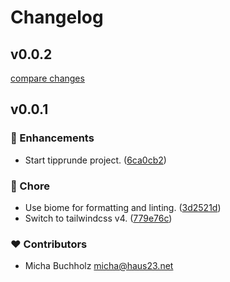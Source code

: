 # Changelog


## v0.0.2

[compare changes](https://github.com/haus23/tipprunde/compare/v0.0.1...v0.0.2)

## v0.0.1


### 🚀 Enhancements

- Start tipprunde project. ([6ca0cb2](https://github.com/haus23/tipprunde/commit/6ca0cb2))

### 🏡 Chore

- Use biome for formatting and linting. ([3d2521d](https://github.com/haus23/tipprunde/commit/3d2521d))
- Switch to tailwindcss v4. ([779e76c](https://github.com/haus23/tipprunde/commit/779e76c))

### ❤️ Contributors

- Micha Buchholz <micha@haus23.net>

